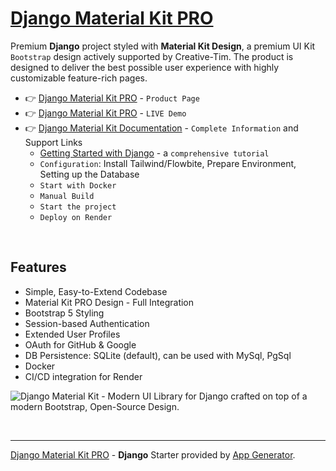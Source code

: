 
# [Django Material Kit PRO](https://app-generator.dev/product/material-kit-pro/django/)

Premium **Django** project styled with **Material Kit Design**, a premium UI Kit `Bootstrap` design actively supported by Creative-Tim.
The product is designed to deliver the best possible user experience with highly customizable feature-rich pages. 

- 👉 [Django Material Kit PRO](https://app-generator.dev/product/material-kit-pro/django/) - `Product Page`
- 👉 [Django Material Kit PRO](https://django-mkit2-pro.onrender.com/) - `LIVE Demo` 
- 👉 [Django Material Kit Documentation](https://app-generator.dev/docs/products/django/material-kit-pro/index.html) - `Complete Information` and Support Links
  - [Getting Started with Django](https://app-generator.dev/docs/technologies/django/index.html) - a `comprehensive tutorial`
  - `Configuration`: Install Tailwind/Flowbite, Prepare Environment, Setting up the Database 
  - `Start with Docker`
  - `Manual Build`
  - `Start the project`
  - `Deploy on Render`
 
<br />

## Features

- Simple, Easy-to-Extend Codebase
- Material Kit PRO Design - Full Integration 
- Bootstrap 5 Styling 
- Session-based Authentication
- Extended User Profiles
- OAuth for GitHub & Google
- DB Persistence: SQLite (default), can be used with MySql, PgSql
- Docker 
- CI/CD integration for Render 

![Django Material Kit - Modern UI Library for Django crafted on top of a modern Bootstrap, Open-Source Design.](https://github.com/user-attachments/assets/c7252fc8-25bf-4586-8e4e-d5b953c492f3)

<br />

---
[Django Material Kit PRO](https://app-generator.dev/product/material-kit-pro/django/) - **Django** Starter provided by [App Generator](https://app-generator.dev).
